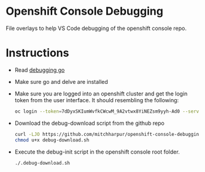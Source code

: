 # Openshift Console Debugging
File overlays to help VS Code debugging of the openshift console repo.


# Instructions
- Read [debugging go](./docs/debugging/debugging-go.md)
- Make sure go and delve are installed
- Make sure you are logged into an openshift cluster and get the login token from the user interface. It should resembling the following:
  ```sh
  oc login --token=7dDyxSKIumWvfkCWcwM_9A2vtwx8YiNEZsm9yyh-Ad0 --server=https://api.gitops2.devcluster.openshift.com:6443
  ```
- Download the debug-download script from the github repo

  ```sh
  curl -LJO https://github.com/mitchharpur/openshift-console-debugging/blob/master/debug-init.sh
  chmod u+x debug-download.sh
  ```
- Execute the debug-init script in the openshift
console root folder.
  ```sh
  ./.debug-download.sh
  ```


